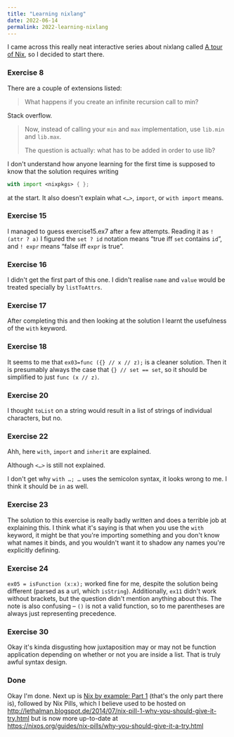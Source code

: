 ```yaml
---
title: "Learning nixlang"
date: 2022-06-14
permalink: 2022-learning-nixlang
---
```


I came across this really neat interactive series about nixlang called [A tour
of Nix](https://nixcloud.io/tour/), so I decided to start there.

### Exercise 8
There are a couple of extensions listed:

> What happens if you create an infinite recursion call to min?

Stack overflow.

> Now, instead of calling your `min` and `max` implementation, use `lib.min`
> and `lib.max`.
>
> The question is actually: what has to be added in order to use lib?

I don't understand how anyone learning for the first time is supposed to know
that the solution requires writing
```nix
with import <nixpkgs> { };
```
at the start. It also doesn't explain what `<…>`, `import`, or `with import`
means.

### Exercise 15
I managed to guess exercise15.ex7 after a few attempts. Reading it as `! (attr ?
a)` I figured the `set ? id` notation means “true iff `set` contains `id`”, and
`! expr` means “false iff `expr` is true”.

### Exercise 16
I didn't get the first part of this one. I didn't realise `name` and `value`
would be treated specially by `listToAttrs`.

### Exercise 17
After completing this and then looking at the solution I learnt the usefulness
of the `with` keyword.

### Exercise 18
It seems to me that `ex03=func ({} // x // z);` is a cleaner solution. Then it
is presumably always the case that `{} // set == set`, so it should be
simplified to just `func (x // z)`.

### Exercise 20
I thought `toList` on a string would result in a list of strings of individual
characters, but no.

### Exercise 22
Ahh, here `with`, `import` and `inherit` are explained.

Although `<…>` is still not explained.

I don't get why `with …; …` uses the semicolon syntax, it looks wrong to me. I
think it should be `in` as well.

### Exercise 23
The solution to this exercise is really badly written and does a terrible job at
explaining this. I think what it's saying is that when you use the `with`
keyword, it might be that you're importing something and you don't know what
names it binds, and you wouldn't want it to shadow any names you're explicitly
defining.

### Exercise 24
`ex05 = isFunction (x:x);` worked fine for me, despite the solution being
different (parsed as a url, which `isString`). Additionally, `ex11` didn't work
without brackets, but the question didn't mention anything about this. The note
is also confusing – `()` is not a valid function, so to me parentheses are
always just representing precedence.

### Exercise 30
Okay it's kinda disgusting how juxtaposition may or may not be function
application depending on whether or not you are inside a list. That is truly
awful syntax design.

### Done
Okay I'm done. Next up is [Nix by example: Part
1](https://medium.com/@MrJamesFisher/nix-by-example-a0063a1a4c55) (that's the
only part there is), followed by Nix Pills, which I believe used to be hosted on  
http://lethalman.blogspot.de/2014/07/nix-pill-1-why-you-should-give-it-try.html
but is now more up-to-date at  
https://nixos.org/guides/nix-pills/why-you-should-give-it-a-try.html
